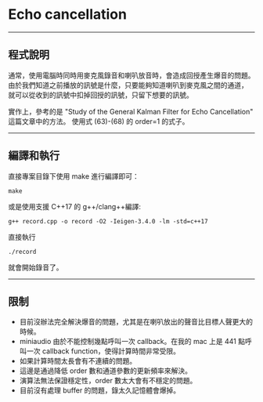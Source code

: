 # Echo cancellation
---
## 程式說明
通常，使用電腦時同時用麥克風錄音和喇叭放音時，會造成回授產生爆音的問題。
由於我們知道之前播放的訊號是什麼，只要能夠知道喇叭到麥克風之間的通道，
就可以從收到的訊號中扣掉回授的訊號，只留下想要的訊號。

實作上，參考的是 "Study of the General Kalman Filter for Echo Cancellation" 這篇文章中的方法。
使用式 (63)-(68) 的 order=1 的式子。

---

## 編譯和執行
直接專案目錄下使用 make 進行編譯即可：
```
make
```
或是使用支援 C++17 的 g++/clang++編譯:
```
g++ record.cpp -o record -O2 -Ieigen-3.4.0 -lm -std=c++17
```
直接執行 
```
./record
```
就會開始錄音了。

---

## 限制
- 目前沒辦法完全解決爆音的問題，尤其是在喇叭放出的聲音比目標人聲更大的時候。
- miniaudio 由於不能控制幾點呼叫一次 callback。在我的 mac 上是 441 點呼叫一次 callback function，使得計算時間非常受限。
- 如果計算時間太長會有不連續的問題。
- 這邊是通過降低 order 數和通道參數的更新頻率來解決。
- 演算法無法保證穩定性，order 數太大會有不穩定的問題。
- 目前沒有處理 buffer 的問題，錄太久記憶體會爆掉。

